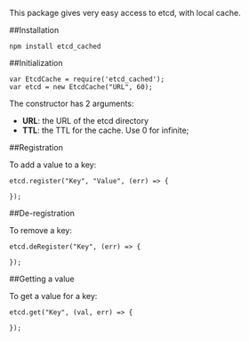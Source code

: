 This package gives very easy access to etcd, with local cache.

##Installation

    npm install etcd_cached

##Initialization

    var EtcdCache = require('etcd_cached');
    var etcd = new EtcdCache("URL", 60);

The constructor has 2 arguments:

- **URL**: the URL of the etcd directory
- **TTL**: the TTL for the cache. Use 0 for infinite;


##Registration

To add a value to a key:

    etcd.register("Key", "Value", (err) => {

    });

##De-registration

To remove a key:

    etcd.deRegister("Key", (err) => {

    });

##Getting a value

To get a value for a key:

    etcd.get("Key", (val, err) => {

    });